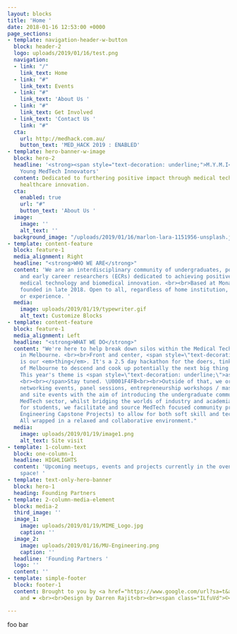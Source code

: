 ```yaml
---
layout: blocks
title: 'Home '
date: 2018-01-16 12:53:00 +0000
page_sections:
- template: navigation-header-w-button
  block: header-2
  logo: uploads/2019/01/16/test.png
  navigation:
  - link: "/"
    link_text: Home
  - link: "#"
    link_text: Events
  - link: "#"
    link_text: 'About Us '
  - link: "#"
    link_text: Get Involved
  - link_text: 'Contact Us '
    link: "#"
  cta:
    url: http://medhack.com.au/
    button_text: 'MED_HACK 2019 : ENABLED'
- template: hero-banner-w-image
  block: hero-2
  headline: '<strong><span style="text-decoration: underline;">M.Y.M.I</span></strong><br>Monash
    Young MedTech Innovators'
  content: Dedicated to furthering positive impact through medical technology and
    healthcare innovation.
  cta:
    enabled: true
    url: "#"
    button_text: 'About Us '
  image:
    image: ''
    alt_text: ''
  background_image: "/uploads/2019/01/16/marlon-lara-1151956-unsplash.jpg"
- template: content-feature
  block: feature-1
  media_alignment: Right
  headline: "<strong>WHO WE ARE</strong>"
  content: 'We are an interdisciplinary community of undergraduates, postgraduates
    and early career researchers (ECRs) dedicated to achieving positive impact through
    medical technology and biomedical innovation. <br><br>Based at Monash University,
    founded in late 2018. Open to all, regardless of home institution, discipline
    or experience. '
  media:
    image: uploads/2019/01/19/typewriter.gif
    alt_text: Customize Blocks
- template: content-feature
  block: feature-1
  media_alignment: Left
  headline: "<strong>WHAT WE DO</strong>"
  content: "We're here to help break down silos within the Medical Technology sector
    in Melbourne. <br><br>Front and center, <span style=\"text-decoration: underline;\">MEDHACK</span>
    is our <em>thing</em>. It's a 2.5 day hackathon for the doers, tinkerers, dreamers
    of Melbourne to descend and cook up potentially the next big thing in MedTech.
    This year's theme is <span style=\"text-decoration: underline;\">assistive technology.
    <br><br></span>Stay tuned. \U0001F4FB<br><br>Outside of that, we organize meetups,
    networking events, panel sessions, entrepreneurship workshops / masterclasses,
    and site events with the aim of introducing the undergraduate community to the
    MedTech sector, whilst bridging the worlds of industry and academia.<br><br>Additionally
    for students, we facilitate and source MedTech focused community projects (and
    Engineering Capstone Projects) to allow for both soft skill and technical up-skilling.
    All wrapped in a relaxed and collaborative environment."
  media:
    image: uploads/2019/01/19/image1.png
    alt_text: Site visit
- template: 1-column-text
  block: one-column-1
  headline: HIGHLIGHTS
  content: 'Upcoming meetups, events and projects currently in the oven. Watch this
    space! '
- template: text-only-hero-banner
  block: hero-1
  heading: Founding Partners
- template: 2-column-media-element
  block: media-2
  third_image: ''
  image_1:
    image: uploads/2019/01/19/MIME_Logo.jpg
    caption: ''
  image_2:
    image: uploads/2019/01/16/MU-Engineering.png
    caption: ''
  headline: 'Founding Partners '
  logo: ''
  content: ''
- template: simple-footer
  block: footer-1
  content: Brought to you by <a href="https://www.google.com/url?sa=t&amp;rct=j&amp;q=&amp;esrc=s&amp;source=web&amp;cd=1&amp;ved=2ahUKEwin6oDO6_jfAhU5JrkGHTYaBOIQFjAAegQIWxAB&amp;url=https%3A%2F%2Femojipedia.org%2Fhot-beverage%2F&amp;usg=AOvVaw0KJlePCXwWJuOaMjwfX5yf">☕</a>
    and ❤️ <br><br>Design by Darren Rajit<br><br><span class="ILfuVd">©</span>  MYMI

---
```

foo bar